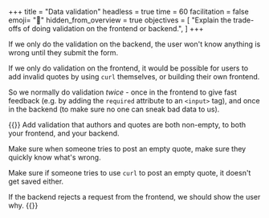 +++
title = "Data validation"
headless = true
time = 60
facilitation = false
emoji= "🔎"
hidden_from_overview = true
objectives = [
    "Explain the trade-offs of doing validation on the frontend or backend.",
]
+++

If we only do the validation on the backend, the user won't know anything is wrong until they submit the form.

If we only do validation on the frontend, it would be possible for users to add invalid quotes by using `curl` themselves, or building their own frontend.

So we normally do validation _twice_ - once in the frontend to give fast feedback (e.g. by adding the `required` attribute to an `<input>` tag), and once in the backend (to make sure no one can sneak bad data to us).

{{<note type="Exercise">}}
Add validation that authors and quotes are both non-empty, to both your frontend, and your backend.

Make sure when someone tries to post an empty quote, make sure they quickly know what's wrong.

Make sure if someone tries to use `curl` to post an empty quote, it doesn't get saved either.

If the backend rejects a request from the frontend, we should show the user why.
{{</note>}}
